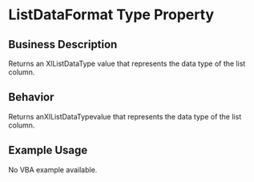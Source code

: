 # ListDataFormat Type Property

## Business Description
Returns an XlListDataType value that represents the data type of the list column.

## Behavior
Returns anXlListDataTypevalue that represents the data type of the list column.

## Example Usage
No VBA example available.
